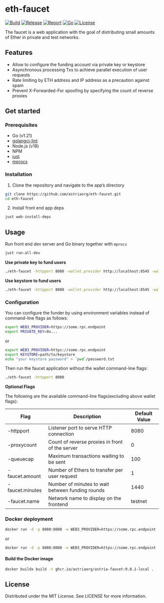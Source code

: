# eth-faucet

[![Build](https://img.shields.io/github/actions/workflow/status/chainflag/eth-faucet/build.yml?branch=main)](https://github.com/chainflag/eth-faucet/actions/workflows/build.yml)
[![Release](https://img.shields.io/github/v/release/chainflag/eth-faucet)](https://github.com/chainflag/eth-faucet/releases)
[![Report](https://goreportcard.com/badge/github.com/chainflag/eth-faucet)](https://goreportcard.com/report/github.com/chainflag/eth-faucet)
[![Go](https://img.shields.io/github/go-mod/go-version/chainflag/eth-faucet)](https://go.dev/)
[![License](https://img.shields.io/github/license/chainflag/eth-faucet)](https://github.com/chainflag/eth-faucet/blob/main/LICENSE)

The faucet is a web application with the goal of distributing small amounts of Ether in private and test networks.

## Features

* Allow to configure the funding account via private key or keystore
* Asynchronous processing Txs to achieve parallel execution of user requests
* Rate limiting by ETH address and IP address as a precaution against spam
* Prevent X-Forwarded-For spoofing by specifying the count of reverse proxies

## Get started

### Prerequisites

* Go (v1.21)
* [golangci-lint](https://golangci-lint.run/usage/install/)
* Node.js (v18)
* NPM
* [just](https://github.com/casey/just#installation)
* [mprocs](https://github.com/pvolok/mprocs#installation) 

### Installation

1. Clone the repository and navigate to the app’s directory
```bash
git clone https://github.com/astriaorg/eth-faucet.git
cd eth-faucet
```

2. Install front end app deps
```bash
just web-install-deps
```

## Usage

Run front end dev server and Go binary together with `mprocs`
```bash
just run-all-dev
```

**Use private key to fund users**

```bash
./eth-faucet -httpport 8080 -wallet.provider http://localhost:8545 -wallet.privkey privkey
```

**Use keystore to fund users**

```bash
./eth-faucet -httpport 8080 -wallet.provider http://localhost:8545 -wallet.keyjson keystore -wallet.keypass password.txt
```

### Configuration

You can configure the funder by using environment variables instead of command-line flags as follows:
```bash
export WEB3_PROVIDER=https://some.rpc.endpoint
export PRIVATE_KEY=0x...
```

or

```bash
export WEB3_PROVIDER=https://some.rpc.endpoint
export KEYSTORE=path/to/keystore
echo "your keystore password" > `pwd`/password.txt
```

Then run the faucet application without the wallet command-line flags:
```bash
./eth-faucet -httpport 8080
```

**Optional Flags**

The following are the available command-line flags(excluding above wallet flags):

| Flag            | Description                                      | Default Value  |
|-----------------|--------------------------------------------------|----------------|
| -httpport       | Listener port to serve HTTP connection           | 8080           |
| -proxycount     | Count of reverse proxies in front of the server  | 0              |
| -queuecap       | Maximum transactions waiting to be sent          | 100            |
| -faucet.amount  | Number of Ethers to transfer per user request    | 1              |
| -faucet.minutes | Number of minutes to wait between funding rounds | 1440           |
| -faucet.name    | Network name to display on the frontend          | testnet        |

### Docker deployment

```bash
docker run -d -p 8080:8080 -e WEB3_PROVIDER=https://some.rpc.endpoint -e PRIVATE_KEY=0x... chainflag/eth-faucet:1.1.0
```

or

```bash
docker run -d -p 8080:8080 -e WEB3_PROVIDER=https://some.rpc.endpoint -e KEYSTORE=path/to/keystore -v `pwd`/keystore:/app/keystore -v `pwd`/password.txt:/app/password.txt chainflag/eth-faucet:1.1.0
```

#### Build the Docker image

```bash
docker buildx build -t ghcr.io/astriaorg/astria-faucet:0.0.1-local .
```

## License

Distributed under the MIT License. See LICENSE for more information.
